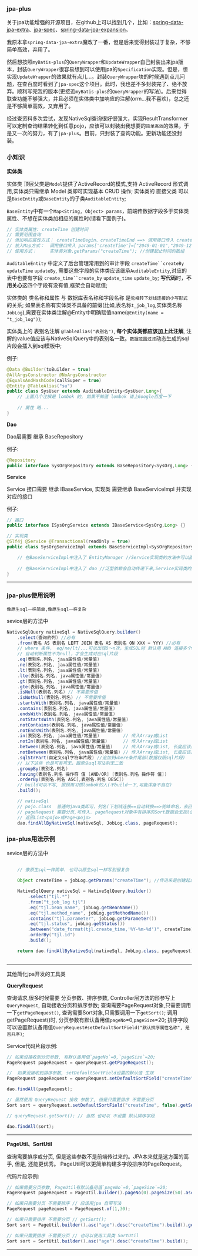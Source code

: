 ### jpa-plus

关于jpa功能增强的开源项目，在github上可以找到几个，比如：[spring-data-jpa-extra](https://github.com/slyak/spring-data-jpa-extra)、[jpa-spec](https://github.com/wenhao/jpa-spec)、[spring-data-jpa-expansion](https://github.com/fast-family/spring-data-jpa-expansion)。

我原本拿`spring-data-jpa-extra`魔改了一番，但是后来觉得封装过于复杂，不够简单高效，弃用了。 

然后想按照`myBatis-plus`的`QueryWrapper`和`UpdateWrapper`自己封装出来jpa版本，封装`QueryWrapper`很容易想到可以使用jpa的`Specification`实现。但是，想实现`UpdateWrapper`的效果就有点儿...。封装`QueryWrapper`块的时候遇到点儿问题，在查百度时看到了`jpa-spec`这个项目。此时，我也差不多封装完了、绝不放弃。顺利写完我的版本(更接近`myBatis-plus`的`QueryWrapper`的写法)。后来觉得联查功能不够强大，并且必须在实体类中加响应的注解(orm...我不喜欢)，总之还是不够简单高效，又弃用了。

经过查资料多次尝试，发现NativeSql查询很好很强大，实现ResultTransformer可以定制查询结果转化到任意pojo，应该可以封装出我想要的`简单高效`的效果，于是又一次的努力，有了`jpa-plus`。目前，只封装了查询功能。更新功能还没封装。


### 小知识

**实体类**

实体类 顶层父类是`Model`提供了ActiveRecord的模式,支持 ActiveRecord 形式调用,实体类只需继承 Model 类即可实现基本 CRUD 操作;
实体类的 直接父类 可以是`BaseEntity`或`BaseEntity`的子类`AuditableEntity`;

`BaseEntity`中有一个`Map<String, Object> params`，前端传数据字段多于实体类属性、不想在实体类加相应的属性时(请看下面例子)。

```java
// 实体类属性: createTime 创建时间
// 需要范围查询
// 添加响应属性方式： createTimeBegin、createTimeEnd ==> 调用接口传入 createTimeBegin="2049-01-01",createTimeBegin="2049-12-12"
// 放入Map方式：  调用接口传入 params['createTime']=["2049-01-01","2049-12-12"]
// 使用方式：     实体类对象.getParams("createTime"); //创建起止时间的数组
```


`AuditableEntity` 中定义了后台管理常用到的审计字段 `createTime``createBy` `updateTime` `updateBy`, 需要这些字段的实体类应该继承`AuditableEntity`,对应的表中也要有字段 `create_time``create_by` `update_time` `update_by`;
**写代码**时，**不用关心**这四个字段有没有值,框架会自动赋值;

实体类的 类名称和属性 与 数据库表名称和字段名称 是`驼峰转下划线连接的小写形式`的关系;
如果表名称有实体类不具备的前缀(比如,表名称`t_job_log`,实体类名称`JobLog`),需要在实体类注解@Entity中明确赋值name(`@Entity(name = "t_job_log")`);

实体类上的 表别名注解 `@TableAlias("表别名")`, **每个实体类都应该加上此注解**, 注解的value值应该与NativeSqlQuery中的表别名一致。`数据范围过滤`动态生成的sql片段会插入到sql模板中;


例子: 
```java
@Data @Builder(toBuilder = true)
@AllArgsConstructor @NoArgsConstructor
@EqualsAndHashCode(callSuper = true)
@Entity @TableAlias("su")
public class SysUser extends AuditableEntity<SysUser,Long>{
    // 上面几个注解是 lombok 的, 如果不知道 lombok 请上Google百度一下
    
    // 属性 略...
}
```

**Dao**

Dao层需要 继承 BaseRepository

例子: 
```java
@Repository
public interface SysOrgRepository extends BaseRepository<SysOrg,Long> {}
```

**Service**

Service 接口需要 继承 IBaseService, 实现类 需要继承 BaseServiceImpl 并实现 对应的接口

例子:

```java
// 接口
public interface ISysOrgService extends IBaseService<SysOrg,Long> {}

// 实现类
@Slf4j @Service @Transactional(readOnly = true)
public class SysOrgServiceImpl extends BaseServiceImpl<SysOrgRepository, SysOrg,Long> implements ISysOrgService {

    // 在BaseServiceImpl中注入了 EntityManager //Service实现类的方法中可以直接使用;
    
    // 在BaseServiceImpl中注入了 dao //泛型依赖会自动传递下来,Service实现类的方法中可以直接使用 dao.xxx(yyy);
}
```

---

### jpa-plus使用说明

    像原生sql一样简单,像原生sql一样复杂

sevice层的方法中
```java
NativeSqlQuery nativeSql = NativeSqlQuery.builder()
    .select(查询的列) //必有
    .from(表名 AS 表别名 LEFT JOIN 表名 AS 表别名 ON XXX = YYY) //必有
    // where 条件， eq/ne/lt/...可以出现0～n次，生成SQL时 默认用 AND 连接多个where条件
    // 自动判断属性不为null，才会生成对应sql片段
    .eq(表别名.列名, java属性值/常量值)
    .ne(表别名.列名, java属性值/常量值)
    .lt(表别名.列名, java属性值/常量值)
    .lte(表别名.列名, java属性值/常量值)
    .gt(表别名.列名, java属性值/常量值)
    .gte(表别名.列名, java属性值/常量值)
    .isNull(表别名.列名) // 不需要传值
    .isNotNull(表别名.列名) // 不需要传值
    .startsWith(表别名.列名, java属性值/常量值)
    .contains(表别名.列名, java属性值/常量值)
    .endsWith(表别名.列名, java属性值/常量值)
    .notStartsWith(表别名.列名, java属性值/常量值)
    .notContains(表别名.列名, java属性值/常量值)
    .notEndsWith(表别名.列名, java属性值/常量值)
    .in(表别名.列名, java属性值/常量值)         // 传入Array或List
    .notIn(表别名.列名, java属性值/常量值)      // 传入Array或List
    .between(表别名.列名, java属性值/常量值)    // 传入Array或List, 长度应该是2
    .notBetween(表别名.列名, java属性值/常量值) // 传入Array或List, 长度应该是2
    .sqlStrPart(自定义sql字符串片段) //追加到where条件尾部(数据权限sql片段)
    // 以下这些 也是可有可无，跟原生sql写法别无二致
    .groupBy(表别名.列名)
    .having(表别名.列名 操作符 值 [AND/OR] [表别名.列名 操作符 值])
    .orderBy(表别名.列名 ASC[,表别名.列名 DESC])
    // build可以不写, 照顾用习惯lombok的人(不build一下,可能浑身不自在)
    .build();

    // nativeSql
    // pojo.class  普通的java类即可，列名(下划线连接==自动转换==>驼峰命名，去匹配java类的属性)
    // pageRequest 需要分页,可传入. pageRequest对象中有排序的Sort数据会无视(请用orderBy()排序)
    // 返回List<pojo>或Page<pojo>
    dao.findAllByNativeSql(nativeSql, JobLog.class, pageRequest);
```

### jpa-plus用法示例

sevice层的方法中
```java
 
    // 像原生sql一样简单. 也可以原生sql一样写到很复杂
    
    Object createTime = jobLog.getParams("createTime"); //传进来是创建起止时间的数组

    NativeSqlQuery nativeSql = NativeSqlQuery.builder()
        .select("tjl.*")
        .from("t_job_log tjl")
        .eq("tjl.bean_name", jobLog.getBeanName())
        .eq("tjl.method_name", jobLog.getMethodName())
        .contains("tjl.parameter", jobLog.getParameter())
        .eq("tjl.status", jobLog.getStatus())
        .between("date_format(tjl.create_time,'%Y-%m-%d')", createTime)
        .orderBy("tjl.id")
        .build();

    return dao.findAllByNativeSql(nativeSql, JobLog.class, pageRequest);
    
```

---
其他简化jpa开发的工具类

**QueryRequest**

查询请求,很多时候需要 分页参数、排序参数, Controller层方法的形参写上`QueryRequest`, 自动接收分页和排序参数;
查询需要PageRequest对象,只需要调用一下`getPageRequest()`, 查询需要Sort对象,只需要调用一下`getSort()`;
调用getPageRequest()时, 分页参数有默认备用值`pageNo`=0,`pageSize`=20;
排序字段可以设置默认备用值`QueryRequest#setDefaultSortField("默认排序属性名称", 是否升序)`;

Service代码片段示例:

```java
// 如果没接收到分页参数, 有默认备用值`pageNo`=0,`pageSize`=20;
PageRequest pageRequest = queryRequest.getPageRequest();

//  如果没接收到排序参数, setDefaultSortField设置的默认值 生效
PageRequest pageRequest = queryRequest.setDefaultSortField("createTime", false).getPageRequest();

dao.findAll(pageRequest);

// 虽然使用 QueryRequest 接收 参数了, 但是只需要排序 不需要分页
Sort sort = queryRequest.setDefaultSortField("createTime", false).getSort();

// queryRequest.getSort(); // 当然 也可以 不设置 默认排序字段

dao.findAll(sort);
```
---

**PageUtil、SortUtil**

查询需要排序或分页, 但是这些参数不是前端传过来的。JPA本来就是这方面的高手, 但是, 还能更优秀。
PageUtil可以更简单构建多字段排序的PageRequest。

代码片段示例:

```java
// 如果需要分页参数, PageUtil有默认备用值`pageNo`=0,`pageSize`=20;
PageRequest pageRequest = PageUtil.builder().pageNo(0).pageSize(50).asc("age").desc("createTime").build();

// 如果只需要分页 不需要排序 // 应该用jpa 自带写法
PageRequest pageRequest = PageRequest.of(1,30);

// 如果只需要排序 不需要分页 // getSort();
Sort sort = PageUtil.builder().asc("age").desc("createTime").build().getSort();

// 如果只需要排序 不需要分页 // 也可以使用工具类 SortUtil
Sort sort = SortUtil.builder().asc("age").desc("createTime").build();
```

----
